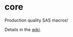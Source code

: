 # core
Production quality SAS macros!

Details in the [wiki](https://github.com/macropeople/core/wiki).
